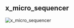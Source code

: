 x_micro_sequencer
-----------------

![x_micro_sequencer](https://github.com/ashleyjr/FPGA-Delay-Line/tree/main/submodules/x_micro_sequencer/images/x_micro_sequencer.png?raw=true)
